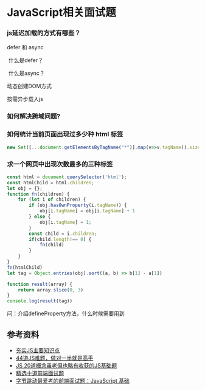 # JavaScript相关面试题



### js延迟加载的方式有哪些？

defer 和 async

​	什么是defer？

​	什么是async？

动态创建DOM方式

按需异步载入js



### 如何解决跨域问题?





### 如何统计当前页面出现过多少种 html 标签

```javascript
new Set([...document.getElementsByTagName("*")].map(v=>v.tagName)).size
```



### 求一个网页中出现次数最多的三种标签

```javascript
const html = document.querySelector('html');
const htmlChild = html.children;
let obj = {};
function fn(children) {
    for (let i of children) {
        if (obj.hasOwnProperty(i.tagName)) {
            obj[i.tagName] = obj[i.tagName] + 1
        } else {
            obj[i.tagName] = 1;
        }
        const child = i.children;
        if(child.length!== 0) {
            fn(child)
        }
    }
}
fn(htmlChild)
let tag = Object.entries(obj).sort((a, b) => b[1] - a[1])

function result(array) {
    return array.slice(0, 3)
}
console.log(result(tag))

```



问：介绍defineProperty方法，什么时候需要用到









## 参考资料

- [夯实JS主要知识点](https://mp.weixin.qq.com/s?__biz=MzA4ODUzNTE2Nw==&mid=2451046276&idx=1&sn=b54360af4eaa853699f6ebda2d2be822&chksm=87cbe694b0bc6f8238b645cbffe7c3ef7c4b3f6a6899670e5a306b494e819af2d4dd1cf052f1&mpshare=1&scene=1&srcid=&sharer_sharetime=1566830719714&sharer_shareid=778ad5bf3b27e0078eb105d7277263f6#rd)
- [44道JS难题，做对一半就是高手](https://www.jianshu.com/p/e161bd720e64)
- [JS 20道概念虽老但也略有收获的JS基础题](https://www.cnblogs.com/echolun/p/13363457.html)
- [精选十道前端面试题](https://zhuanlan.zhihu.com/p/373484984)
- [字节跳动最爱考的前端面试题：JavaScript 基础](https://mp.weixin.qq.com/s/kh8H5YkFiJOgRH7hAzXfGQ)